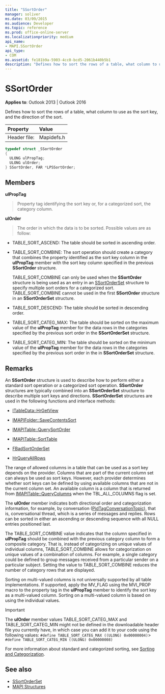 ```yaml
---
title: "SSortOrder"
manager: soliver
ms.date: 03/09/2015
ms.audience: Developer
ms.topic: reference
ms.prod: office-online-server
ms.localizationpriority: medium
api_name:
- MAPI.SSortOrder
api_type:
- COM
ms.assetid: fe181b9a-5903-4cc0-bcd5-2061b440b5b1
description: "Defines how to sort the rows of a table, what column to use as the sort key, and the direction of the sort."
---
```


# SSortOrder

**Applies to**: Outlook 2013 | Outlook 2016
  
Defines how to sort the rows of a table, what column to use as the sort key, and the direction of the sort.
  
|Property |Value |
|:-----|:-----|
|Header file:  <br/> |Mapidefs.h  <br/> |

```cpp
typedef struct _SSortOrder
{
  ULONG ulPropTag;
  ULONG ulOrder;
} SSortOrder, FAR *LPSSortOrder;

```

## Members

**ulPropTag**
  
> Property tag identifying the sort key or, for a categorized sort, the category column.

**ulOrder**
  
> The order in which the data is to be sorted. Possible values are as follow:

- TABLE_SORT_ASCEND: The table should be sorted in ascending order.

- TABLE_SORT_COMBINE: The sort operation should create a category that combines the property identified as the sort key column in the **ulPropTag** member with the sort key column specified in the previous **SSortOrder** structure.

    TABLE_SORT_COMBINE can only be used when the **SSortOrder** structure is being used as an entry in an [SSortOrderSet](ssortorderset.md) structure to specify multiple sort orders for a categorized sort. TABLE_SORT_COMBINE cannot be used in the first **SSortOrder** structure in an **SSortOrderSet** structure.

- TABLE_SORT_DESCEND: The table should be sorted in descending order.

- TABLE_SORT_CATEG_MAX: The table should be sorted on the maximum value of the **ulPropTag** member for the data rows in the categories specified by the previous sort order in the **SSortOrderSet** structure.

- TABLE_SORT_CATEG_MIN: The table should be sorted on the minimum value of the **ulPropTag** member for the data rows in the categories specified by the previous sort order in the in **SSortOrderSet** structure.

## Remarks

An **SSortOrder** structure is used to describe how to perform either a standard sort operation or a categorized sort operation. **SSortOrder** structures are typically combined into an **SSortOrderSet** structure to describe multiple sort keys and directions. **SSortOrderSet** structures are used in the following functions and interface methods:
  
- [ITableData::HrGetView](itabledata-hrgetview.md)

- [IMAPIFolder::SaveContentsSort](imapifolder-savecontentssort.md)

- [IMAPITable::QuerySortOrder](imapitable-querysortorder.md)

- [IMAPITable::SortTable](imapitable-sorttable.md)

- [FBadSortOrderSet](fbadsortorderset.md)

- [HrQueryAllRows](hrqueryallrows.md)

The range of allowed columns in a table that can be used as a sort key depends on the provider. Columns that are part of the current column set can always be used as sort keys. However, each provider determines whether sort keys can be defined by using available columns that are not in the current column set. An available column is a column that is returned from [IMAPITable::QueryColumns](imapitable-querycolumns.md) when the TBL_ALL_COLUMNS flag is set.
  
The **ulOrder** member indicates both directional order and categorization information, for example, by conversation ([PidTagConversationTopic](pidtagconversationtopic-canonical-property.md)), that is, conversational thread, which is a series of messages and replies. Rows can be sorted in either an ascending or descending sequence with all NULL entries positioned last.
  
The TABLE_SORT_COMBINE value indicates that the column specified in **ulPropTag** should be combined with the previous category column to form a composite category. That is, instead of categorizing on unique values of individual columns, TABLE_SORT_COMBINE allows for categorization on unique values of a combination of columns. For example, a single category could be defined to group messages received from a particular sender on a particular subject. Setting the value to TABLE_SORT_COMBINE reduces the number of category rows that are displayed.
  
Sorting on multi-valued columns is not universally supported by all table implementations. If supported, apply the MV_FLAG using the MVI_PROP macro to the property tag in the **ulPropTag** member to identify the sort key as a multi-valued column. Sorting on a multi-valued column is based on using the individual values.
  
> [!IMPORTANT]
> The **ulOrder** member values TABLE_SORT_CATEG_MAX and TABLE_SORT_CATEG_MIN might not be defined in the downloadable header file you currently have, in which case you can add it to your code using the following values:
> `#define TABLE_SORT_CATEG_MAX ((ULONG) 0x00000004)`>  `#define TABLE_SORT_CATEG_MIN ((ULONG) 0x00000008)`
  
For more information about standard and categorized sorting, see [Sorting and Categorization](sorting-and-categorization.md).
  
## See also

- [SSortOrderSet](ssortorderset.md)
- [MAPI Structures](mapi-structures.md)
